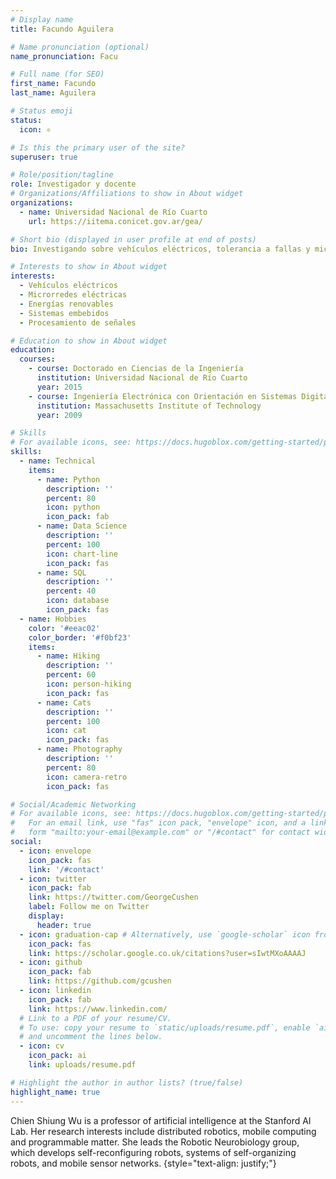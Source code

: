 ```yaml
---
# Display name
title: Facundo Aguilera

# Name pronunciation (optional)
name_pronunciation: Facu

# Full name (for SEO)
first_name: Facundo
last_name: Aguilera

# Status emoji
status: 
  icon: ⚛

# Is this the primary user of the site?
superuser: true

# Role/position/tagline
role: Investigador y docente
# Organizations/Affiliations to show in About widget
organizations:
  - name: Universidad Nacional de Río Cuarto
    url: https://iitema.conicet.gov.ar/gea/

# Short bio (displayed in user profile at end of posts)
bio: Investigando sobre vehículos eléctricos, tolerancia a fallas y microrredes eléctricas.

# Interests to show in About widget
interests:
  - Vehículos eléctricos
  - Microrredes eléctricas
  - Energías renovables
  - Sistemas embebidos
  - Procesamiento de señales

# Education to show in About widget
education:
  courses:
    - course: Doctorado en Ciencias de la Ingeniería
      institution: Universidad Nacional de Río Cuarto
      year: 2015
    - course: Ingeniería Electrónica con Orientación en Sistemas Digitales
      institution: Massachusetts Institute of Technology
      year: 2009 

# Skills
# For available icons, see: https://docs.hugoblox.com/getting-started/page-builder/#icons
skills:
  - name: Technical
    items:
      - name: Python
        description: ''
        percent: 80
        icon: python
        icon_pack: fab
      - name: Data Science
        description: ''
        percent: 100
        icon: chart-line
        icon_pack: fas
      - name: SQL
        description: ''
        percent: 40
        icon: database
        icon_pack: fas
  - name: Hobbies
    color: '#eeac02'
    color_border: '#f0bf23'
    items:
      - name: Hiking
        description: ''
        percent: 60
        icon: person-hiking
        icon_pack: fas
      - name: Cats
        description: ''
        percent: 100
        icon: cat
        icon_pack: fas
      - name: Photography
        description: ''
        percent: 80
        icon: camera-retro
        icon_pack: fas

# Social/Academic Networking
# For available icons, see: https://docs.hugoblox.com/getting-started/page-builder/#icons
#   For an email link, use "fas" icon pack, "envelope" icon, and a link in the
#   form "mailto:your-email@example.com" or "/#contact" for contact widget.
social:
  - icon: envelope
    icon_pack: fas
    link: '/#contact'
  - icon: twitter
    icon_pack: fab
    link: https://twitter.com/GeorgeCushen
    label: Follow me on Twitter
    display:
      header: true
  - icon: graduation-cap # Alternatively, use `google-scholar` icon from `ai` icon pack
    icon_pack: fas
    link: https://scholar.google.co.uk/citations?user=sIwtMXoAAAAJ
  - icon: github
    icon_pack: fab
    link: https://github.com/gcushen
  - icon: linkedin
    icon_pack: fab
    link: https://www.linkedin.com/
  # Link to a PDF of your resume/CV.
  # To use: copy your resume to `static/uploads/resume.pdf`, enable `ai` icons in `params.yaml`,
  # and uncomment the lines below.
  - icon: cv
    icon_pack: ai
    link: uploads/resume.pdf

# Highlight the author in author lists? (true/false)
highlight_name: true
---
```


Chien Shiung Wu is a professor of artificial intelligence at the Stanford AI Lab. Her research interests include distributed robotics, mobile computing and programmable matter. She leads the Robotic Neurobiology group, which develops self-reconfiguring robots, systems of self-organizing robots, and mobile sensor networks.
{style="text-align: justify;"}
